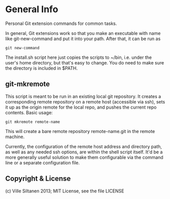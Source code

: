 # General Info

Personal Git extension commands for common tasks.

In general, Git extensions work so that you make an executable with
name like git-new-command and put it into your path. After that, it
can be run as

    git new-command
	
The install.sh script here just copies the scripts to ~/bin, i.e. under
the user's home directory, but that's easy to change. You do need to
make sure the directory is included in $PATH. 


## git-mkremote

This script is meant to be run in an existing local git repository. It
creates a corresponding remote repository on a remote host (accessible
via ssh), sets it up as the origin remote for the local repo, and
pushes the current repo contents. Basic usage:

    git mkremote remote-name
	
This will create a bare remote repository remote-name.git in the remote
machine. 

Currently, the configuration of the remote host address and directory
path, as well as any needed ssh options, are within the shell script itself.
It'd be a more generally useful solution to make them configurable via
the command line or a separate configuration file.


## Copyright & License

(c) Ville Siltanen 2013; MIT License, see the file LICENSE




